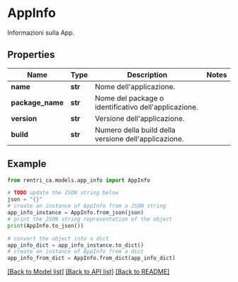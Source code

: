 # AppInfo

Informazioni sulla App.

## Properties

Name | Type | Description | Notes
------------ | ------------- | ------------- | -------------
**name** | **str** | Nome dell&#39;applicazione. | 
**package_name** | **str** | Nome del package o identificativo dell&#39;applicazione. | 
**version** | **str** | Versione dell&#39;applicazione. | 
**build** | **str** | Numero della build della versione dell&#39;applicazione. | 

## Example

```python
from rentri_ca.models.app_info import AppInfo

# TODO update the JSON string below
json = "{}"
# create an instance of AppInfo from a JSON string
app_info_instance = AppInfo.from_json(json)
# print the JSON string representation of the object
print(AppInfo.to_json())

# convert the object into a dict
app_info_dict = app_info_instance.to_dict()
# create an instance of AppInfo from a dict
app_info_from_dict = AppInfo.from_dict(app_info_dict)
```
[[Back to Model list]](../README.md#documentation-for-models) [[Back to API list]](../README.md#documentation-for-api-endpoints) [[Back to README]](../README.md)


